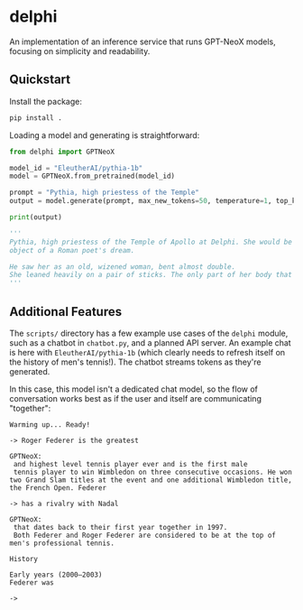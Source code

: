 # delphi
An implementation of an inference service that runs GPT-NeoX models, focusing on simplicity and readability.

## Quickstart
Install the package:

```bash
pip install .
```

Loading a model and generating is straightforward:

```python
from delphi import GPTNeoX

model_id = "EleutherAI/pythia-1b"
model = GPTNeoX.from_pretrained(model_id)

prompt = "Pythia, high priestess of the Temple"
output = model.generate(prompt, max_new_tokens=50, temperature=1, top_k=50)

print(output)

'''
Pythia, high priestess of the Temple of Apollo at Delphi. She would be the 
object of a Roman poet's dream.

He saw her as an old, wizened woman, bent almost double. 
She leaned heavily on a pair of sticks. The only part of her body that was
'''
```

## Additional Features
The `scripts/` directory has a few example use cases of the `delphi` module, such as a
chatbot in `chatbot.py`, and a planned API server. An example chat is here with
`EleutherAI/pythia-1b` (which clearly needs to refresh itself on the history of
men's tennis!). The chatbot streams tokens as they're generated.

In this case, this model isn't a dedicated chat model, so the flow of 
conversation works best as if the user and itself are communicating "together":

```
Warming up... Ready!

-> Roger Federer is the greatest

GPTNeoX:
 and highest level tennis player ever and is the first male
 tennis player to win Wimbledon on three consecutive occasions. He won two Grand Slam titles at the event and one additional Wimbledon title, the French Open. Federer

-> has a rivalry with Nadal

GPTNeoX:
 that dates back to their first year together in 1997.
 Both Federer and Roger Federer are considered to be at the top of men's professional tennis.

History

Early years (2000–2003)
Federer was

-> 
```
